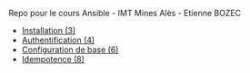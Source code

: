 Repo pour le cours Ansible - IMT Mines Alès - Etienne BOZEC

- [Installation (3)](03-Installation.md)
- [Authentification (4)](04-Authentification.md)
- [Configuration de base (6)](06-Config_de_base.md)
- [Idempotence (8)](08-Idempotence.md)
